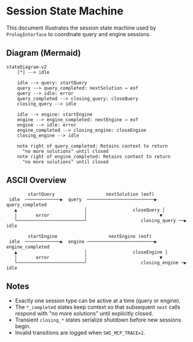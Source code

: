 # Session State Machine

This document illustrates the session state machine used by `PrologInterface` to coordinate query and engine sessions.

## Diagram (Mermaid)

```mermaid
stateDiagram-v2
    [*] --> idle

    idle --> query: startQuery
    query --> query_completed: nextSolution → eof
    query --> idle: error
    query_completed --> closing_query: closeQuery
    closing_query --> idle

    idle --> engine: startEngine
    engine --> engine_completed: nextEngine → eof
    engine --> idle: error
    engine_completed --> closing_engine: closeEngine
    closing_engine --> idle

    note right of query_completed: Retains context to return
      "no more solutions" until closed
    note right of engine_completed: Retains context to return
      "no more solutions" until closed
```

## ASCII Overview

```
        startQuery                   nextSolution (eof)
 idle  ─────────────▶  query  ─────────────────────────▶  query_completed
   ▲                         │                 closeQuery │
   │       error             │                           ▼
   └─────────────────────────┘                    closing_query ──▶ idle

        startEngine                   nextEngine (eof)
 idle  ─────────────▶  engine ─────────────────────────▶  engine_completed
   ▲                         │                 closeEngine │
   │       error             │                           ▼
   └─────────────────────────┘                    closing_engine ─▶ idle
```

## Notes

- Exactly one session type can be active at a time (query or engine).
- The `*_completed` states keep context so that subsequent `next` calls respond with "no more solutions" until explicitly closed.
- Transient `closing_*` states serialize shutdown before new sessions begin.
- Invalid transitions are logged when `SWI_MCP_TRACE=1`.


